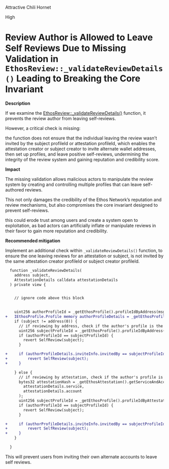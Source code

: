 Attractive Chili Hornet

High

# Review Author is Allowed to Leave Self Reviews Due to Missing Validation in `EthosReview::_validateReviewDetails()` Leading to Breaking the Core Invariant


**Description**

If we examine the [EthosReview::_validateReviewDetails()](https://github.com/sherlock-audit/2024-10-ethos-network/blob/db37b9dc2b792e245eb683d8a956bcb7ef2f1a27/ethos/packages/contracts/contracts/EthosReview.sol#L496-L544) function, it prevents the review author from leaving self-reviews.

However, a critical check is missing:

the function does not ensure that the individual leaving the review wasn’t invited by the subject profileId or attestation profileId, which enables the attestation creator or subject creator to invite alternate wallet addresses, then set up profiles, and leave positive self-reviews, undermining the integrity of the review system and gaining reputation and credibility score.

**Impact**

The missing validation allows malicious actors to manipulate the review system by creating and controlling multiple profiles that can leave self-authored reviews.

This not only damages the credibility of the Ethos Network’s reputation and review mechanisms, but also compromises the core invariant designed to prevent self-reviews.

this could erode trust among users and create a system open to exploitation, as bad actors can artificially inflate or manipulate reviews in their favor to gain more reputation and credibility.

**Recommended mitigation**

Implement an additional check within `_validateReviewDetails()` function, to ensure the one leaving reviews for an attestation or subject, is not invited by the same attestation creator profileId or subject creator profileId.

```diff
  function _validateReviewDetails(
    address subject,
    AttestationDetails calldata attestationDetails
  ) private view {


    // ignore code above this block
 

    uint256 authorProfileId = _getEthosProfile().profileIdByAddress(msg.sender);
+   IEthosProfile.Profile memory authorProfileDetails = _getEthosProfile().getProfile(authorProfileId);
    if (subject != address(0)) {
      // if reviewing by address, check if the author's profile is the same as the subject's profile
      uint256 subjectProfileId = _getEthosProfile().profileIdByAddress(subject);
      if (authorProfileId == subjectProfileId) {
        revert SelfReview(subject);
      }

+     if (authorProfileDetails.inviteInfo.invitedBy == subjectProfileId) {
+         revert SelfReview(subject);
+     }

    } else {
      // if reviewing by attestation, check if the author's profile is the same as the subject's profile
      bytes32 attestationHash = _getEthosAttestation().getServiceAndAccountHash(
        attestationDetails.service,
        attestationDetails.account
      );
      uint256 subjectProfileId = _getEthosProfile().profileIdByAttestation(attestationHash);
      if (authorProfileId == subjectProfileId) {
        revert SelfReview(subject);
      }

+     if (authorProfileDetails.inviteInfo.invitedBy == subjectProfileId) {
+         revert SelfReview(subject);
+     }
    }

  }
```

This will prevent users from inviting their own alternate accounts to leave self reviews.
